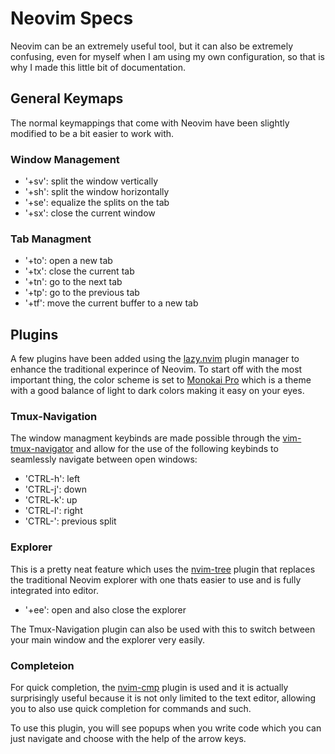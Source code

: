 # Neovim Specs

Neovim can be an extremely useful tool, but it can also be extremely confusing, even for myself when I am using my own configuration, so that is why I made this little bit of documentation. 

## General Keymaps

The normal keymappings that come with Neovim have been slightly modified to be a bit easier to work with.

### Window Management

 - '<leader>+sv': split the window vertically
 - '<leader>+sh': split the window horizontally
 - '<leader>+se': equalize the splits on the tab
 - '<leader>+sx': close the current window

### Tab Managment

 - '<leader>+to': open a new tab
 - '<leader>+tx': close the current tab
 - '<leader>+tn': go to the next tab
 - '<leader>+tp': go to the previous tab
 - '<leader>+tf': move the current buffer to a new tab

## Plugins

A few plugins have been added using the [lazy.nvim](https://github.com/folke/lazy.nvim) plugin manager to enhance the traditional experince of Neovim. To start off with the most important thing, the color scheme is set to [Monokai Pro](https://github.com/loctvl842/monokai-pro.nvim) which is a theme with a good balance of light to dark colors making it easy on your eyes.

### Tmux-Navigation

The window managment keybinds are made possible through the [vim-tmux-navigator](https://github.com/christoomey/vim-tmux-navigator) and allow for the use of the following keybinds to seamlessly navigate between open windows:

 - 'CTRL-h': left
 - 'CTRL-j': down
 - 'CTRL-k': up
 - 'CTRL-l': right
 - 'CTRL-\': previous split

### Explorer

This is a pretty neat feature which uses the [nvim-tree](https://github.com/nvim-tree/nvim-tree.lua) plugin that replaces the traditional Neovim explorer with one thats easier to use and is fully integrated into editor.

- '<leader>+ee': open and also close the explorer

The Tmux-Navigation plugin can also be used with this to switch between your main window and the explorer very easily.

### Completeion

For quick completion, the [nvim-cmp](https://github.com/hrsh7th/nvim-cmp) plugin is used and it is actually surprisingly useful because it is not only limited to the text editor, allowing you to also use quick completion for commands and such. 

To use this plugin, you will see popups when you write code which you can just navigate and choose with the help of the arrow keys.
